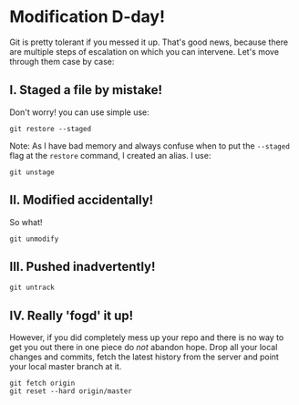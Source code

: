 # Modification D-day!

Git is pretty tolerant if you messed it up. That's good news, because there are
multiple steps of escalation on which you can intervene. Let's move through
them case by case:

## I. Staged a file by mistake!

Don't worry! you can use simple use: 

```
git restore --staged
```

Note: As I have bad memory and always confuse when to put the `--staged` flag
at the `restore` command, I created an alias. I use:

```
git unstage
```

## II. Modified accidentally!

So what! 

```
git unmodify 
```

## III. Pushed inadvertently!

```
git untrack 
```

## IV. Really 'fogd' it up!

However, if you did completely mess up your repo and there is no way to get you
out there in one piece do *not* abandon hope. Drop all your local changes and
commits, fetch the latest history from the server and point your local master
branch at it.

```
git fetch origin 
git reset --hard origin/master
```








